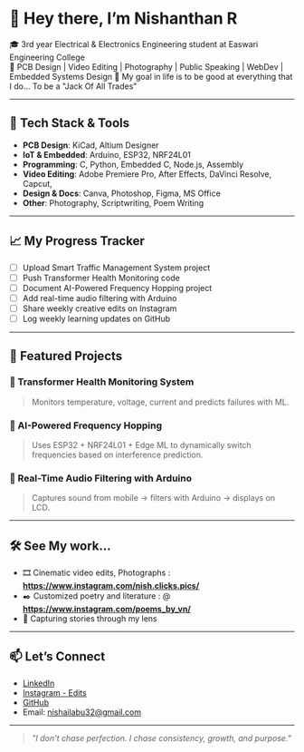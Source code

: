 # 👋 Hey there, I’m Nishanthan R

🎓 3rd year Electrical & Electronics Engineering student at Easwari Engineering College  
🎨 PCB Design | Video Editing | Photography | Public Speaking | WebDev | Embedded Systems Design
🚀 My goal in life is to be good at everything that I do... To be a "Jack Of All Trades"

---

## 🔧 Tech Stack & Tools

- **PCB Design**: KiCad, Altium Designer  
- **IoT & Embedded**: Arduino, ESP32, NRF24L01  
- **Programming**: C, Python, Embedded C, Node.js, Assembly  
- **Video Editing**: Adobe Premiere Pro, After Effects, DaVinci Resolve, Capcut,   
- **Design & Docs**: Canva, Photoshop, Figma, MS Office  
- **Other**: Photography, Scriptwriting, Poem Writing

---

## 📈 My Progress Tracker

- [ ] Upload Smart Traffic Management System project  
- [ ] Push Transformer Health Monitoring code  
- [ ] Document AI-Powered Frequency Hopping project  
- [ ] Add real-time audio filtering with Arduino  
- [ ] Share weekly creative edits on Instagram  
- [ ] Log weekly learning updates on GitHub  

---

## 🚧 Featured Projects

### 🔹 Transformer Health Monitoring System
> Monitors temperature, voltage, current and predicts failures with ML.  

### 🔹 AI-Powered Frequency Hopping
> Uses ESP32 + NRF24L01 + Edge ML to dynamically switch frequencies based on interference prediction.

### 🔹 Real-Time Audio Filtering with Arduino
> Captures sound from mobile → filters with Arduino → displays on LCD.

---

## 🛠️ See My work...

- 🎞️ Cinematic video edits, Photographs : **https://www.instagram.com/nish.clicks.pics/**
- ✒️ Customized poetry and literature : @ **https://www.instagram.com/poems_by_vn/**   
- 📸 Capturing stories through my lens  

---

## 📫 Let’s Connect

- [LinkedIn](https://www.linkedin.com/in/nishanthan-r5035/)  
- [Instagram - Edits](https://www.instagram.com/poems_by_vn/)  
- [GitHub](https://github.com/Nishan-10-GIT)  
- Email: nishailabu32@gmail.com  

---

> _"I don’t chase perfection. I chase consistency, growth, and purpose."_  

